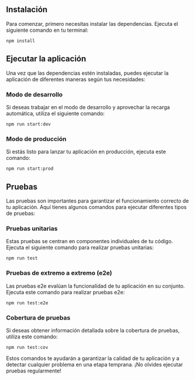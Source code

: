 <h2>Instalación</h2>

<p>Para comenzar, primero necesitas instalar las dependencias. Ejecuta el siguiente comando en tu terminal:</p>

<pre><code>npm install</code></pre>

<h2>Ejecutar la aplicación</h2>

<p>Una vez que las dependencias estén instaladas, puedes ejecutar la aplicación de diferentes maneras según tus necesidades:</p>

<h3>Modo de desarrollo</h3>

<p>Si deseas trabajar en el modo de desarrollo y aprovechar la recarga automática, utiliza el siguiente comando:</p>

<pre><code>npm run start:dev</code></pre>

<h3>Modo de producción</h3>

<p>Si estás listo para lanzar tu aplicación en producción, ejecuta este comando:</p>

<pre><code>npm run start:prod</code></pre>

<h2>Pruebas</h2>

<p>Las pruebas son importantes para garantizar el funcionamiento correcto de tu aplicación. Aquí tienes algunos comandos para ejecutar diferentes tipos de pruebas:</p>

<h3>Pruebas unitarias</h3>

<p>Estas pruebas se centran en componentes individuales de tu código. Ejecuta el siguiente comando para realizar pruebas unitarias:</p>

<pre><code>npm run test</code></pre>

<h3>Pruebas de extremo a extremo (e2e)</h3>

<p>Las pruebas e2e evalúan la funcionalidad de tu aplicación en su conjunto. Ejecuta este comando para realizar pruebas e2e:</p>

<pre><code>npm run test:e2e</code></pre>

<h3>Cobertura de pruebas</h3>

<p>Si deseas obtener información detallada sobre la cobertura de pruebas, utiliza este comando:</p>

<pre><code>npm run test:cov</code></pre>

<p>Estos comandos te ayudarán a garantizar la calidad de tu aplicación y a detectar cualquier problema en una etapa temprana. ¡No olvides ejecutar pruebas regularmente!</p>


